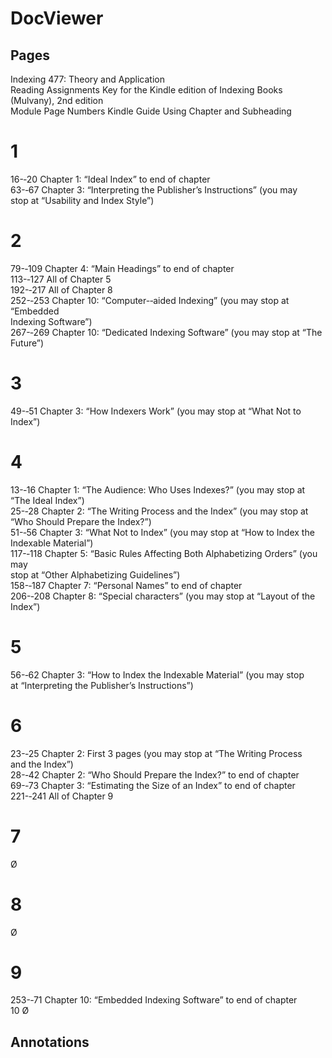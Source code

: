 # DocViewer

## Pages

Indexing 477: Theory and Application  
Reading Assignments Key for the Kindle edition of Indexing Books (Mulvany), 2nd edition  
Module Page Numbers Kindle Guide Using Chapter and Subheading  
# 1 
16-­‐20 Chapter 1: “Ideal Index” to end of chapter  
63-­‐67 Chapter 3: “Interpreting the Publisher’s Instructions” (you may  
stop at “Usability and Index Style”)  
# 2 
79-­‐109 Chapter 4: “Main Headings” to end of chapter  
113-­‐127 All of Chapter 5  
192-­‐217 All of Chapter 8  
252-­‐253 Chapter 10: “Computer-­‐aided Indexing” (you may stop at “Embedded  
Indexing Software”)  
267-­‐269 Chapter 10: “Dedicated Indexing Software” (you may stop at “The  
Future”)  
# 3 
49-­‐51 Chapter 3: “How Indexers Work” (you may stop at “What Not to  
Index”)  
# 4 
13-­‐16 Chapter 1: “The Audience: Who Uses Indexes?” (you may stop at  
“The Ideal Index”)  
25-­‐28 Chapter 2: “The Writing Process and the Index” (you may stop at  
“Who Should Prepare the Index?”)  
51-­‐56 Chapter 3: “What Not to Index” (you may stop at “How to Index the  
Indexable Material”)  
117-­‐118 Chapter 5: “Basic Rules Affecting Both Alphabetizing Orders” (you may  
stop at “Other Alphabetizing Guidelines”)  
158-­‐187 Chapter 7: “Personal Names” to end of chapter  
206-­‐208 Chapter 8: “Special characters” (you may stop at “Layout of the Index”)  
# 5 
56-­‐62 Chapter 3: “How to Index the Indexable Material” (you may stop  
at “Interpreting the Publisher’s Instructions”)  
# 6 
23-­‐25 Chapter 2: First 3 pages (you may stop at “The Writing Process  
and the Index”)  
28-­‐42 Chapter 2: “Who Should Prepare the Index?” to end of chapter  
69-­‐73 Chapter 3: “Estimating the Size of an Index” to end of chapter  
221-­‐241 All of Chapter 9  
# 7 
Ø  
# 8 
Ø  
# 9 
253-­‐71 Chapter 10: “Embedded Indexing Software” to end of chapter  
10 Ø

## Annotations